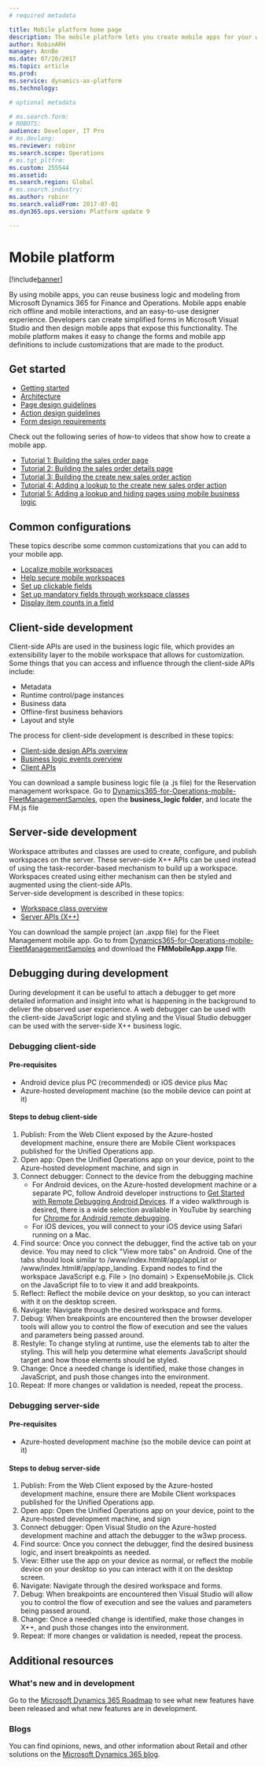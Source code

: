 ```yaml
---
# required metadata

title: Mobile platform home page
description: The mobile platform lets you create mobile apps for your workspaces.
author: RobinARH
manager: AnnBe
ms.date: 07/20/2017
ms.topic: article
ms.prod: 
ms.service: dynamics-ax-platform
ms.technology: 

# optional metadata

# ms.search.form: 
# ROBOTS: 
audience: Developer, IT Pro
# ms.devlang: 
ms.reviewer: robinr
ms.search.scope: Operations
# ms.tgt_pltfrm: 
ms.custom: 255544
ms.assetid: 
ms.search.region: Global
# ms.search.industry: 
ms.author: robinr
ms.search.validFrom: 2017-07-01
ms.dyn365.ops.version: Platform update 9

---
```


# Mobile platform

[!include[banner](../../includes/banner.md)]

By using mobile apps, you can reuse business logic and modeling from Microsoft Dynamics 365 for Finance and Operations. Mobile apps enable rich offline and mobile interactions, and an easy-to-use designer experience. Developers can create simplified forms in Microsoft Visual Studio and then design mobile apps that expose this functionality. The mobile platform makes it easy to change the forms and mobile app definitions to include customizations that are made to the product. 

## Get started

+ [Getting started](mobile-platform-getting-started.md) 
+ [Architecture](mobile-platform-architecture.md) 
+ [Page design guidelines](page-design-guidelines.md)
+ [Action design guidelines](action-design-guidelines.md)
+ [Form design requirements](form-design-requirements.md)

Check out the following series of how-to videos that show how to create a mobile app.

+ [Tutorial 1: Building the sales order page](https://youtu.be/PdegfBxifl8)
+ [Tutorial 2: Building the sales order details page](https://youtu.be/mF-vlbnRte0)
+ [Tutorial 3: Building the create new sales order action](https://youtu.be/VYw9oTv9t3o)
+ [Tutorial 4: Adding a lookup to the create new sales order action](https://youtu.be/eNJKd0IYmZk)
+ [Tutorial 5: Adding a lookup and hiding pages using mobile business logic](https://youtu.be/kIJKk9J8FvI)

## Common configurations
These topics describe some common customizations that you can add to your mobile app.
+ [Localize mobile workspaces](scenarios/localize-workspaces-on-server.md)
+ [Help secure mobile workspaces](scenarios/secure-mobile-workspace.md)
+ [Set up clickable fields](scenarios/make-workspace-field-clickable.md)
+ [Set up mandatory fields through workspace classes](scenarios/make-field-mandatory.md)
+ [Display item counts in a field](scenarios/display-count-workspace.md)

## Client-side development

Client-side APIs are used in the business logic file, which provides an extensibility layer to the mobile workspace that allows for customization. Some things that you can access and influence through the client-side APIs include:
+ Metadata
+ Runtime control/page instances
+ Business data
+ Offline-first business behaviors
+ Layout and style

The process for client-side development is described in these topics:
+ [Client-side design APIs overview](scenarios/client-api-design-overview.md)
+ [Business logic events overview](business-logic-events-overview.md)
+ [Client APIs](client-apis/client-apis-reference.md)

You can download a sample business logic file (a .js file) for the Reservation management workspace. Go to [Dynamics365-for-Operations-mobile-FleetManagementSamples](https://github.com/Microsoft/Dynamics365-for-Operations-mobile-FleetManagementSamples), open the **business_logic folder**, and locate the FM.js file

## Server-side development

Workspace attributes and classes are used to create, configure, and publish workspaces on the server. These server-side X++ APIs can be used instead of using the task-recorder-based mechanism to build up a workspace. Workspaces created using either mechanism can then be styled and augmented using the client-side APIs.  
Server-side development is described in these topics:
+ [Workspace class overview](scenarios/mobile-workspace-configuration.md)
+ [Server APIs (X++)](mobile-workspace-server-apis.md)

You can download the sample project (an .axpp file) for the Fleet Management mobile app. Go to from [Dynamics365-for-Operations-mobile-FleetManagementSamples](https://github.com/Microsoft/Dynamics365-for-Operations-mobile-FleetManagementSamples) and download the **FMMobileApp.axpp** file.

## Debugging during development

During development it can be useful to attach a debugger to get more detailed information and insight into what is happening in the background to deliver the observed user experience. A web debugger can be used with the client-side JavaScript logic and styling and the Visual Studio debugger can be used with the server-side X++ business logic.

### Debugging client-side 

#### Pre-requisites
- Android device plus PC (recommended) or iOS device plus Mac
- Azure-hosted development machine (so the mobile device can point at it)

#### Steps to debug client-side
1. Publish: From the Web Client exposed by the Azure-hosted development machine, ensure there are Mobile Client workspaces published for the Unified Operations app. 
2. Open app: Open the Unified Operations app on your device, point to the Azure-hosted development machine, and sign in
3. Connect debugger: Connect to the device from the debugging machine
    - For Android devices, on the Azure-hosted development machine or a separate PC, follow Android developer instructions to [Get Started with Remote Debugging Android Devices](https://developers.google.com/web/tools/chrome-devtools/remote-debugging/). If a video walkthrough is desired, there is a wide selection available in YouTube by searching for [Chrome for Android remote debugging](https://www.youtube.com/results?search_query=chrome+for+android+remote+debugging). 
    - For iOS devices, you will connect to your iOS device using Safari running on a Mac.
4. Find source: Once you connect the debugger, find the active tab on your device. You may need to click "View more tabs" on Android. One of the tabs should look similar to /www/index.html#/app/appList or /www/index.html#/app/app_landing. Expand nodes to find the workspace JavaScript e.g. File > (no domain) > ExpenseMobile.js. Click on the JavaScript file to to view it and add breakpoints. 
5. Reflect: Reflect the mobile device on your desktop, so you can interact with it on the desktop screen. 
6. Navigate: Navigate through the desired workspace and forms.
7. Debug: When breakpoints are encountered then the browser developer tools will allow you to control the flow of execution and see the values and parameters being passed around. 
8. Restyle: To change styling at runtime, use the elements tab to alter the styling. This will help you determine what elements JavaScript should target and how those elements should be styled.
9. Change: Once a needed change is identified, make those changes in JavaScript, and push those changes into the environment.
10. Repeat: If more changes or validation is needed, repeat the process.

### Debugging server-side

#### Pre-requisites
- Azure-hosted development machine (so the mobile device can point at it)

#### Steps to debug server-side
1. Publish: From the Web Client exposed by the Azure-hosted development machine, ensure there are Mobile Client workspaces published for the Unified Operations app. 
2. Open app: Open the Unified Operations app on your device, point to the Azure-hosted development machine, and sign 
3. Connect debugger: Open Visual Studio on the Azure-hosted development machine and attach the debugger to the w3wp process.
4. Find source: Once you connect the debugger, find the desired business logic, and insert breakpoints as needed.
5. View: Either use the app on your device as normal, or reflect the mobile device on your desktop so you can interact with it on the desktop screen. 
6. Navigate: Navigate through the desired workspace and forms.
7. Debug: When breakpoints are encountered then Visual Studio will allow you to control the flow of execution and see the values and parameters being passed around. 
8. Change: Once a needed change is identified, make those changes in X++, and push those changes into the environment.
9. Repeat: If more changes or validation is needed, repeat the process.

## Additional resources
### What's new and in development
Go to the [Microsoft Dynamics 365 Roadmap](https://roadmap.dynamics.com/) to see what new features have been released and what new features are in development.

### Blogs
You can find opinions, news, and other information about Retail and other solutions on the [Microsoft Dynamics 365 blog](https://community.dynamics.com/b/msftdynamicsblog).


